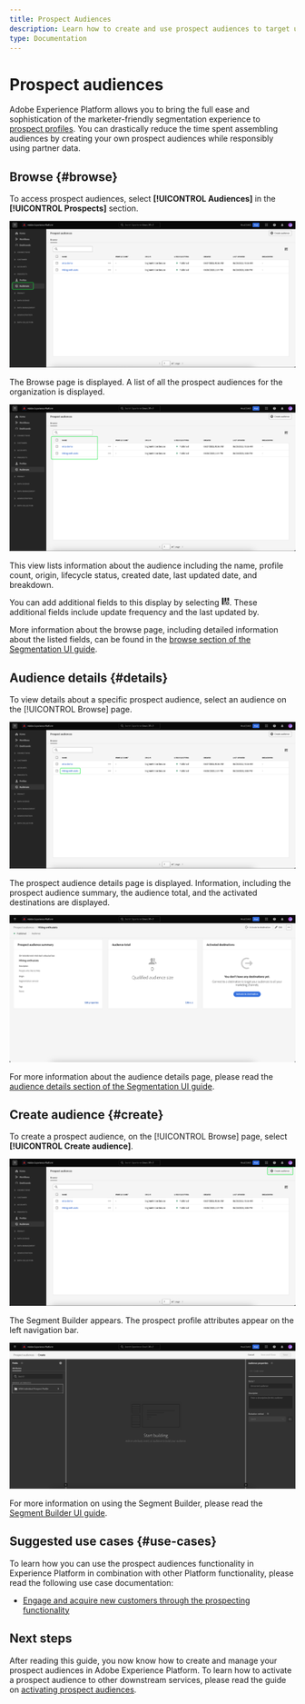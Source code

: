 ```yaml
---
title: Prospect Audiences
description: Learn how to create and use prospect audiences to target unknown customers using third-party information. 
type: Documentation
---
```


# Prospect audiences

Adobe Experience Platform allows you to bring the full ease and sophistication of the marketer-friendly segmentation experience to [prospect profiles](../../profile/ui/prospect-profile.md). You can drastically reduce the time spent assembling audiences by creating your own prospect audiences while responsibly using partner data.

## Browse {#browse}

To access prospect audiences, select **[!UICONTROL Audiences]** in the **[!UICONTROL Prospects]** section.

![The [!UICONTROL Audiences] button is highlighted within the [!UICONTROL Prospects] section.](../images/ui/prospect-audience/prospect-audiences.png)

The Browse page is displayed. A list of all the prospect audiences for the organization is displayed.

![The prospect audiences belonging to the organization are highlighted.](../images/ui/prospect-audience/browse-audiences.png)

This view lists information about the audience including the name, profile count, origin, lifecycle status, created date, last updated date, and breakdown.

You can add additional fields to this display by selecting ![the filter attribute icon](../images/ui/prospect-audience/filter-attribute.png). These additional fields include update frequency and the last updated by.

More information about the browse page, including detailed information about the listed fields, can be found in the [browse section of the Segmentation UI guide](./overview.md#browse).

## Audience details {#details}

To view details about a specific prospect audience, select an audience on the [!UICONTROL Browse] page.

![A specific prospect audience is highlighted.](../images/ui/prospect-audience/select-specific-audience.png)

The prospect audience details page is displayed. Information, including the prospect audience summary, the audience total, and the activated destinations are displayed.

![The prospect audience details page is displayed.](../images/ui/prospect-audience/audience-details.png)

For more information about the audience details page, please read the [audience details section of the Segmentation UI guide](./overview.md).

## Create audience {#create}

To create a prospect audience, on the [!UICONTROL Browse] page, select **[!UICONTROL Create audience]**.

![The [!UICONTROL Create audience] button is highlighted on the prospect audience browse page.](../images/ui/prospect-audience/select-create-audience.png)

The Segment Builder appears. The prospect profile attributes appear on the left navigation bar. 

![The Segment Builder is displayed. Note that the only available attributes are for the Prospect Profile class.](../images/ui/prospect-audience/segment-builder.png)

For more information on using the Segment Builder, please read the [Segment Builder UI guide](./segment-builder.md).

## Suggested use cases {#use-cases}

To learn how you can use the prospect audiences functionality in Experience Platform in combination with other Platform functionality, please read the following use case documentation:

- [Engage and acquire new customers through the prospecting functionality](../../rtcdp/partner-data/prospecting.md)

## Next steps

After reading this guide, you now know how to create and manage your prospect audiences in Adobe Experience Platform. To learn how to activate a prospect audience to other downstream services, please read the guide on [activating prospect audiences](../../destinations/ui/activate-prospect-audiences.md).
